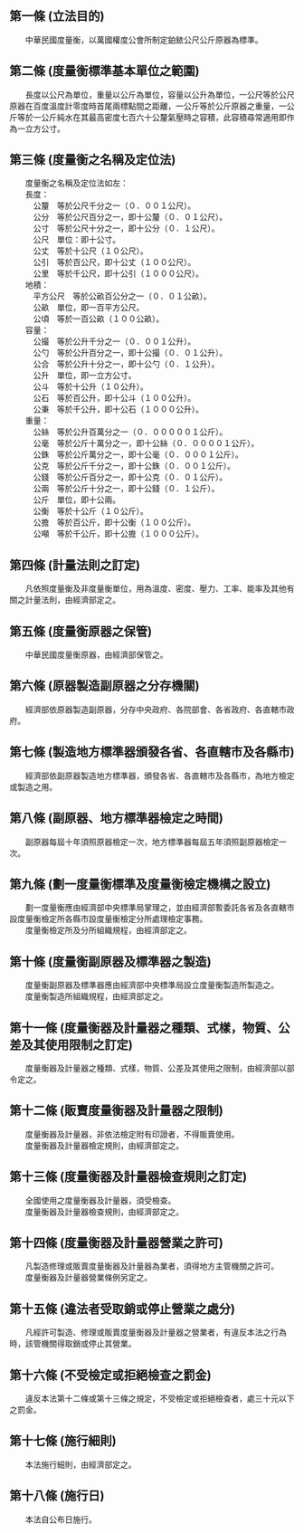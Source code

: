 第一條 (立法目的)
-----------------
　　中華民國度量衡，以萬國權度公會所制定鉑銥公尺公斤原器為標準。  


第二條 (度量衡標準基本單位之範圍)
---------------------------------
　　長度以公尺為單位，重量以公斤為單位，容量以公升為單位，一公尺等於公尺原器在百度溫度計零度時首尾兩標點間之距離，一公斤等於公斤原器之重量，一公斤等於一公斤純水在其最高密度七百六十公釐氣壓時之容積，此容積尋常適用即作為一立方公寸。  


第三條 (度量衡之名稱及定位法)
-----------------------------
　　度量衡之名稱及定位法如左：  
　　長度：  
　　　公釐　等於公尺千分之一（０．００１公尺）。  
　　　公分　等於公尺百分之一，即十公釐（０．０１公尺）。  
　　　公寸　等於公尺十分之一，即十公分（０．１公尺）。  
　　　公尺　單位：即十公寸。  
　　　公丈　等於十公尺（１０公尺）。  
　　　公引　等於百公尺，即十公丈（１００公尺）。  
　　　公里　等於千公尺，即十公引（１０００公尺）。  
　　地積：  
　　　平方公尺　等於公畝百公分之一（０．０１公畝）。  
　　　公畝　單位，即一百平方公尺。  
　　　公頃　等於一百公畝（１００公畝）。  
　　容量：  
　　　公撮　等於公升千分之一（０．００１公升）。  
　　　公勺　等於公升百分之一，即十公撮（０．０１公升）。  
　　　公合　等於公升十分之一，即十公勺（０．１公升）。  
　　　公升　單位，即一立方公寸。  
　　　公斗　等於十公升（１０公升）。  
　　　公石　等於百公升，即十公斗（１００公升）。  
　　　公秉　等於千公升，即十公石（１０００公升）。  
　　重量：  
　　　公絲　等於公升百萬分之一（０．０００００１公斤）。  
　　　公毫　等於公斤十萬分之一，即十公絲（０．００００１公斤）。  
　　　公銖　等於公斤萬分之一，即十公毫（０．０００１公斤）。  
　　　公克　等於公斤千分之一，即十公銖（０．００１公斤）。  
　　　公錢　等於公斤百分之一，即十公克（０．０１公斤）。  
　　　公兩　等於公斤十分之一，即十公錢（０．１公斤）。  
　　　公斤　單位，即十公兩。  
　　　公衡　等於十公斤（１０公斤）。  
　　　公擔　等於百公斤，即十公衡（１００公斤）。  
　　　公噸　等於千公斤，即十公擔（１０００公斤）。  


第四條 (計量法則之訂定)
-----------------------
　　凡依照度量衡及非度量衡單位，用為溫度、密度、壓力、工率、能率及其他有關之計量法則，由經濟部定之。  


第五條 (度量衡原器之保管)
-------------------------
　　中華民國度量衡原器，由經濟部保管之。  


第六條 (原器製造副原器之分存機關)
---------------------------------
　　經濟部依原器製造副原器，分存中央政府、各院部會、各省政府、各直轄市政府。  


第七條 (製造地方標準器頒發各省、各直轄市及各縣市)
-------------------------------------------------
　　經濟部依副原器製造地方標準器，頒發各省、各直轄市及各縣市，為地方檢定或製造之用。  


第八條 (副原器、地方標準器檢定之時間)
-------------------------------------
　　副原器每屆十年須照原器檢定一次，地方標準器每屆五年須照副原器檢定一次。  


第九條 (劃一度量衡標準及度量衡檢定機構之設立)
---------------------------------------------
　　劃一度量衡應由經濟部中央標準局掌理之，並由經濟部暫委託各省及各直轄市設度量衡檢定所各縣市設度量衡檢定分所處理檢定事務。  
　　度量衡檢定所及分所組織規程，由經濟部定之。  


第十條 (度量衡副原器及標準器之製造)
-----------------------------------
　　度量衡副原器及標準器應由經濟部中央標準局設立度量衡製造所製造之。  
　　度量衡製造所組織規程，由經濟部定之。  


第十一條 (度量衡器及計量器之種類、式樣，物質、公差及其使用限制之訂定)
---------------------------------------------------------------------
　　度量衡器及計量器之種類、式樣，物質、公差及其使用之限制，由經濟部以部令定之。  


第十二條 (販賣度量衡器及計量器之限制)
-------------------------------------
　　度量衡器及計量器，非依法檢定附有印證者，不得販賣使用。  
　　度量衡器及計量器檢定規則，由經濟部定之。  


第十三條 (度量衡器及計量器檢查規則之訂定)
-----------------------------------------
　　全國使用之度量衡器及計量器，須受檢查。  
　　度量衡器及計量器檢查規則，由經濟部定之。  


第十四條 (度量衡器及計量器營業之許可)
-------------------------------------
　　凡製造修理或販賣度量衡器及計量器為業者，須得地方主管機關之許可。  
　　度量衡器及計量器營業條例另定之。  


第十五條 (違法者受取銷或停止營業之處分)
---------------------------------------
　　凡經許可製造、修理或販賣度量衡器及計量器之營業者，有違反本法之行為時，該管機關得取銷或停止其營業。  


第十六條 (不受檢定或拒絕檢查之罰金)
-----------------------------------
　　違反本法第十二條或第十三條之規定，不受檢定或拒絕檢查者，處三十元以下之罰金。  


第十七條 (施行細則)
-------------------
　　本法施行細則，由經濟部定之。  


第十八條 (施行日)
-----------------
　　本法自公布日施行。